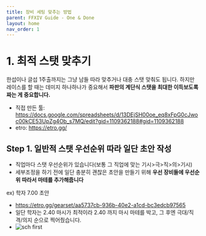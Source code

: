 ```yaml
---
title: 장비 세팅 맞추는 방법 
parent: FFXIV Guide - One & Done 
layout: home
nav_order: 1
---
```



# 1. 최적 스탯 맞추기

한섭이나 글섭 1주출까지는 그냥 남들 따라 맞추거나 대충 스탯 맞춰도 됩니다.
하지만 레이스를 할 때는 데미지 하나하나가 중요해서 **파판의 계단식 스탯을 최대한 이득보도록 짜는 게 중요합니다.**

* 직접 만든 툴: https://docs.google.com/spreadsheets/d/13DEjSH00oe_eq8xFpG0cJwoc00kCE53UpZg4Ob_s7MQ/edit?gid=1109362188#gid=1109362188
* etro: https://etro.gg/

## Step 1. 일반적 스탯 우선순위 따라 일단 초안 작성
* 직업마다 스탯 우선순위가 있습니다(보통 그 직업에 맞는 기시>극>직>의>기시)
* 세부조정을 하기 전에 일단 충분히 괜찮은 초안을 만들기 위해 **우선 장비들에 우선순위 따라서 마테를 추가해줍니다**

ex) 학자 7.00 초안
* https://etro.gg/gearset/aa5737cb-936b-40e2-a1cd-bc3edcb97565
* 일단 학자는 2.40 마시가 최적이라 2.40 까지 마시 마테를 박고, 그 후엔 극대/직격/의지 순으로 찍어줬습니다.
* ![sch first](../images/schfirst_png.png)
